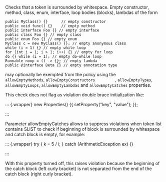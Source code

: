 Checks that a token is surrounded by whitespace. Empty constructor,
method, class, enum, interface, loop bodies (blocks), lambdas of the
form

    public MyClass() {}      // empty constructor
    public void func() {}    // empty method
    public interface Foo {} // empty interface
    public class Foo {} // empty class
    public enum Foo {} // empty enum
    MyClass c = new MyClass() {}; // empty anonymous class
    while (i = 1) {} // empty while loop
    for (int i = 1; i > 1; i++) {} // empty for loop
    do {} while (i = 1); // empty do-while loop
    Runnable noop = () -> {}; // empty lambda
    public @interface Beta {} // empty annotation type
            

may optionally be exempted from the policy using the
`         allowEmptyMethods`, `allowEmptyConstructors         `,
`allowEmptyTypes`, `allowEmptyLoops`, `allowEmptyLambdas` and
`allowEmptyCatches` properties.

This check does not flag as violation double brace initialization like:

::: {.wrapper}
    new Properties() {{
        setProperty("key", "value");
    }};
              
:::

Parameter allowEmptyCatches allows to suppress violations when token
list contains SLIST to check if beginning of block is surrounded by
whitespace and catch block is empty, for example:

::: {.wrapper}
    try {
        k = 5 / i;
    } catch (ArithmeticException ex) {}
              
:::

With this property turned off, this raises violation because the
beginning of the catch block (left curly bracket) is not separated from
the end of the catch block (right curly bracket).